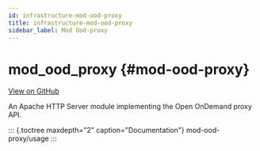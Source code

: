 ```yaml
---
id: infrastructure-mod-ood-proxy
title: infrastructure-mod-ood-proxy
sidebar_label: Mod Ood-proxy
---
```

mod\_ood\_proxy {#mod-ood-proxy}
===============

[View on
GitHub](https://github.com/OSC/ondemand/tree/master/mod_ood_proxy)

An Apache HTTP Server module implementing the Open OnDemand proxy API.

::: {.toctree maxdepth="2" caption="Documentation"}
mod-ood-proxy/usage
:::
